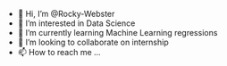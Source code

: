 - 👋 Hi, I’m @Rocky-Webster
- 👀 I’m interested in Data Science
- 🌱 I’m currently learning Machine Learning regressions
- 💞️ I’m looking to collaborate on internship
- 📫 How to reach me ...

<!---
Rocky-Webster/Rocky-Webster is a ✨ special ✨ repository because its `README.md` (this file) appears on your GitHub profile.
You can click the Preview link to take a look at your changes.
--->

